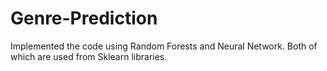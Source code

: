 # Genre-Prediction

Implemented the code using Random Forests and Neural Network. 
Both of which are used from Sklearn libraries.
